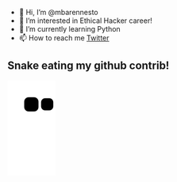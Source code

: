 - 👋 Hi, I’m @mbarennesto
- 👀 I’m interested in Ethical Hacker career!
- 🌱 I’m currently learning Python
- 📫 How to reach me [Twitter](https://twitter.com/syouranyz)

<!---
syoeye/syoeye is a ✨ special ✨ repository because its `README.md` (this file) appears on your GitHub profile.
You can click the Preview link to take a look at your changes.
--->

## Snake eating my github contrib!

![snake gif](https://github.com/mbarennesto/mbarennesto/blob/output/github-contribution-grid-snake.svg)
